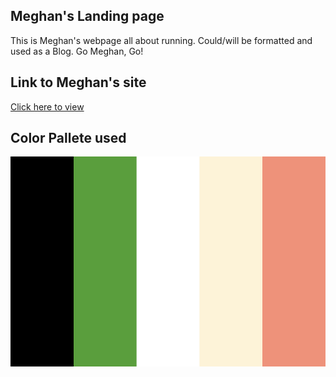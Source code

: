 ## Meghan's Landing page

This is Meghan's webpage all about running. Could/will be formatted and used as a Blog. Go Meghan, Go!

## Link to Meghan's site

[Click here to view](https://colinmichael89.github.io/meghan/)

## Color Pallete used

![Banner](./assets/images/color-pallete.png)

